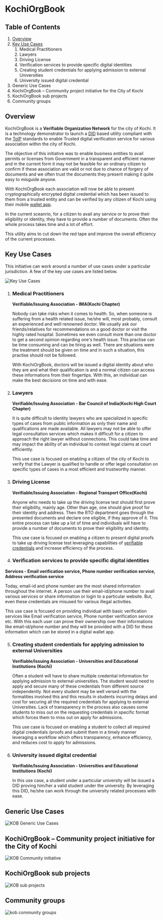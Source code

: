 # KochiOrgBook

## Table of Contents

1. [Overview](https://github.com/hyperledgerkochi/KochiOrgBook#overview)
2. [Key Use Cases](https://github.com/hyperledgerkochi/KochiOrgBook#key-use-cases)
   1. Medical Practitioners
   2. Lawyers
   3. Driving License
   4. Verification services to provide specific digital identities
   5. Creating student credentials for applying admission to external Universities
   6. University issued digital credential
3. Generic Use Cases
4. KochiOrgBook – Community project initiative for the City of Kochi​
5. KochiOrgBook sub projects​
6. Community groups

## Overview

KochiOrgBook is a **Verifiable Organization Network** for the city of Kochi. It is a technology demonstrator to launch a [DID](https://github.com/hyperledgerkochi/KochiOrgBook/blob/master/Glossary.md#did--decentralized-identifier) based utility compliant with the [ToIP](https://github.com/hyperledgerkochi/KochiOrgBook/blob/master/Glossary.md#toip--trust-over-ip-foundation) standards to enable Trusted digital verification service for various association within the city of Kochi.​

The objective of this initiative was to enable business entities to avail permits or licenses from Government in a transparent and efficient manner and in the current form it may not be feasible for an ordinary citizen to confirm if these association are valid or not due to chance of forgery of documents and we often trust the documents they present making it quite easy to misguide anyone.

With KochiOrgBook each association will now be able to present cryptographically encrypted digital credential which has been issued to them from a trusted entity and can 
be verified by any citizen of Kochi using their mobile [wallet app](https://github.com/hyperledgerkochi/KochiOrgBook/blob/master/Glossary.md#toip--trust-over-ip-foundation).

In the current sceanrio, for a citizen to avail any service or to prove their eligibility or identity, they have to provide a number of documents. Often the whole process 
takes time and a lot of effort.

This utility aims to cut down the red tape and improve the overall efficiency of the current processes.

## Key Use Cases 

This initiative can work around a number of use cases under a particular jurisdiction. A few of the key use cases are listed below.

![Key Use Cases](images/kob_key_use_cases.png)

1. ### Medical Practitioners
   
   **Verifiable/Issuing Association - IMA(Kochi Chapter)**

   Nobody can take risks when it comes to health. So, when someone is suffering from a health related issue, he/she will, most probably, consult an experienced and well renowned doctor. We usually ask our friends/relatives for recommendations on a good doctor or visit the highly rated hospital. Sometimes we even consult more than one doctor to get a second opinion regarding one's health issue. This practise can be time consuming and can be tiring as well. There are situations were the treatment should be given on time and in such a situation, this practise should not be followed.

   With KochiOrgBook, doctors will be issued a digital identity about who they are and what their qualification is and a normal citizen can access these informations from their fingertips. With this, an individual can make the best decisions on time and with ease.

2. ### Lawyers
   
   **Verifiable/Issuing Association - Bar Council of India(Kochi High Court Chapter)**

   It is quite difficult to identity lawyers who are specialized in specific types of cases from public information as only their name and qualifications are made available. All lawyers may not be able to offer legal consultation services which makes it difficult for a citizen to approach the right lawyer without connections. This could take time and may impact the ability of an individual to contest legal claims at court efficiently.

   This use case is focused on enabling a citizen of the city of Kochi to verify that the Lawyer is qualified to handle or offer legal consultation on specific types of cases in a most efficient and trustworthy manner.

3. ### Driving License​
   
   **Verifiable/Issuing Association - Regional Transport Office(Kochi)**

   Anyone who needs to take up the driving license test should first prove their eligibility, mainly age. Other than age, one should give proof for their identity and address. Then the RTO department goes through the presented documents and declare one eligible, if they approve of it. This entire process can take up a lot of time and individuals will have to provide a number of documents to prove their eligibility and identity.

   This use case is focused on enabling a citizen to present digital proofs to take up driving license test leveraging capabilities of [verifiable credentials](https://github.com/hyperledgerkochi/KochiOrgBook/blob/master/Glossary.md#toip--trust-over-ip-foundation) and increase efficiency of the process.

4.  ### Verification services to provide specific digital identities
   
   **Services - Email verification service, Phone number verification service, Address verification service**
   
   Today, email-id and phone number are the most shared information throughout the internet. A person use their email-id/phone number to avail various services or share information or login to a particular website. But, even these credentials are misused for various illegal activities.

   This use case is focused on providing individual with basic verification services like Email verification service, Phone number verification service etc. With this each user can prove their ownership over their informations like email-id/phone number and they will be provided with a DID for these information which can be stored in a digital wallet app. 

5. ###  Creating student credentials for applying admission to external Universities

   **Verifiable/Issuing Association - Universities and Educational Institutions (Kochi)**
   
   Often a student will have to share multiple credential information for applying admission to external universities. The student would need to apply and secure many of these credentials from different source independently. Not every student may be well versed with the formalities involved this and this results in students incurring delays and cost for securing all the required credentials for applying to external Universities. Lack of transparency in the process also causes some students to miss out on the requesting credentials in specific format which forces them to miss out on apply for admissions.

   This use case is focused on enabling a student to collect all required digital credentials /proofs and submit them in a timely manner leveraging a workflow which offers transparency, enhance efficiency, and reduces cost to apply for admissions.

6. ###  University issued digital credential
   
   **Verifiable/Issuing Association - Universities and Educational Institutions (Kochi)**

   In this use case, a student under a particular university will be issued a DID proving him/her a valid student under the university. By leveraging this DID, he/she can work through the university related processes with ease.

## Generic Use Cases

![KOB Generic Use Cases](images/kob_generic_use_case.png)

   
## KochiOrgBook – Community project initiative for the City of Kochi​

![KOB Community initiative](images/kob_community_initiative.png)


## KochiOrgBook sub projects​

![KOB sub projects](images/kob_sub_projects.png)


## Community groups

![kob community groups](images/kob_community_groups.png)


   



   
   


